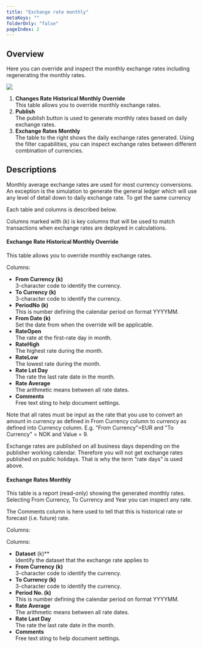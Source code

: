 ```yaml
---
title: "Exchange rate monthly"
metaKeys: ""
folderOnly: "false"
pageIndex: 2
---
```


## Overview
Here you can override and inspect the monthly exchange rates including regenerating the monthly rates.
<br/>

![](https://profitbasedocs.blob.core.windows.net/plannerimages/dimensions-exchange-rate-monthly.jpg)


1. **Changes Rate Historical Monthly Override**<br/>
This table allows you to override monthly exchange rates.
2. **Publish**<br/>
The publish button is used to generate monthly rates based on daily exchange rates.
3. **Exchange Rates Monthly**<br/>
The table to the right shows the daily exchange rates generated. Using the filter capabilities, you can inspect exchange rates between different combination of currencies.

## Descriptions

Monthly average exchange rates are used for most currency conversions. An exception is the simulation to generate the general ledger which will use any level of detail down to daily exchange rate. To get the same currency

Each table and columns is described below.

Columns marked with (k) is key columns that will be used to match transactions when exchange rates are deployed in calculations.

#### Exchange Rate Historical Monthly Override
This table allows you to override monthly exchange rates.

Columns:

- **From Currency (k)**<br/>
3-character code to identify the currency.
- **To Currency (k)**<br/>
3-character code to identify the currency.
- **PeriodNo (k)**<br/>
This is number defining the calendar period on format YYYYMM.
- **From Date (k)**<br/>
Set the date from when the override will be applicable.
- **RateOpen**<br/>
The rate at the first-rate day in month.
- **RateHigh**<br/>
The highest rate during the month.
- **RateLow**<br/>
The lowest rate during the month.
- **Rate Lst Day**<br/>
The rate the last rate date in the month.
- **Rate Average**<br/>
The arithmetic means between all rate dates.
- **Comments**<br/>
Free text sting to help document settings.

Note that all rates must be input as the rate that you use to convert an amount in currency as defined in From Currency column to currency as defined into Currency column. E.g. "From Currency"=EUR and "To Currency" = NOK and Value = 9.

Exchange rates are published on all business days depending on the publisher working calendar. Therefore you will not get exchange rates published on public holidays. That is why the term "rate days" is used above.
<br/>

#### Exchange Rates Monthly
This table is a report (read-only) showing the generated monthly rates. Selecting From Currency, To Currency and Year you can inspect any rate.

The Comments column is here used to tell that this is historical rate or forecast (i.e. future) rate.

Columns:

Columns:

- **Dataset** (k)**<br/>
Identify the dataset that the exchange rate applies to
- **From Currency (k)**<br/>
3-character code to identify the currency.
- **To Currency (k)**<br/>
3-character code to identify the currency.
- **Period No. (k)**<br/>
This is number defining the calendar period on format YYYYMM.
- **Rate Average**<br/>
The arithmetic means between all rate dates.
- **Rate Last Day**<br/>
The rate the last rate date in the month.
- **Comments**<br/>
Free text sting to help document settings.
